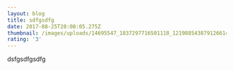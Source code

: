 ```yaml
---
layout: blog
title: sdfgsdfg
date: 2017-08-25T20:08:05.275Z
thumbnail: /images/uploads/14695547_1837297716501118_1219885438791266144_n.jpg
rating: '3'
---
```

dsfgsdfgsdfg
